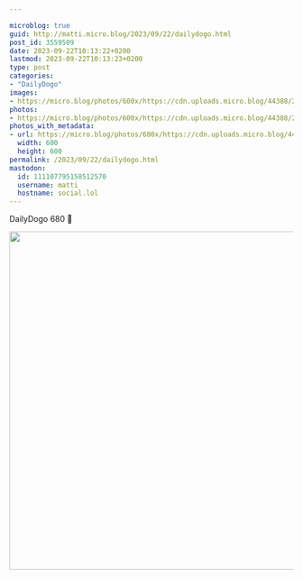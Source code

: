 ```yaml
---

microblog: true
guid: http://matti.micro.blog/2023/09/22/dailydogo.html
post_id: 3559509
date: 2023-09-22T10:13:22+0200
lastmod: 2023-09-22T10:13:23+0200
type: post
categories:
- "DailyDogo"
images:
- https://micro.blog/photos/600x/https://cdn.uploads.micro.blog/44388/2023/e10101a1a1ad49dd93ca62f60af3c1d6.jpg
photos:
- https://micro.blog/photos/600x/https://cdn.uploads.micro.blog/44388/2023/e10101a1a1ad49dd93ca62f60af3c1d6.jpg
photos_with_metadata:
- url: https://micro.blog/photos/600x/https://cdn.uploads.micro.blog/44388/2023/e10101a1a1ad49dd93ca62f60af3c1d6.jpg
  width: 600
  height: 600
permalink: /2023/09/22/dailydogo.html
mastodon:
  id: 111107795158512570
  username: matti
  hostname: social.lol
---
```

DailyDogo 680 🐶

<img src="/media/uploads/2023/e10101a1a1ad49dd93ca62f60af3c1d6.jpg" width="600" height="600" alt="" />
